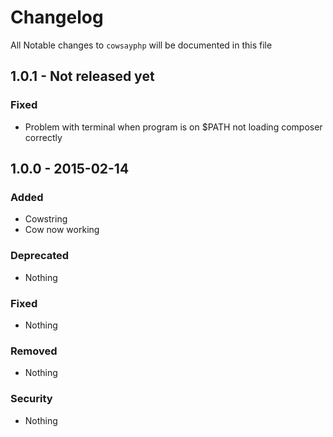 # Changelog

All Notable changes to `cowsayphp` will be documented in this file

## 1.0.1 - Not released yet

### Fixed
- Problem with terminal when program is on $PATH not loading composer correctly

## 1.0.0 - 2015-02-14

### Added
- Cowstring
- Cow now working

### Deprecated
- Nothing

### Fixed
- Nothing

### Removed
- Nothing

### Security
- Nothing
